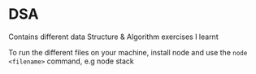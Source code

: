 # DSA

Contains different data Structure &amp; Algorithm exercises I learnt

To run the different files on your machine, install node and use the `node <filename>` command, e.g node stack
